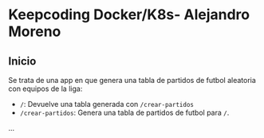  # Keepcoding Docker/K8s- Alejandro Moreno

## Inicio

Se trata de una app en que genera una tabla de partidos de futbol aleatoria con equipos de la liga:
- `/`: Devuelve una tabla generada con `/crear-partidos`
- `/crear-partidos`: Genera una tabla de partidos de futbol para `/`.


...